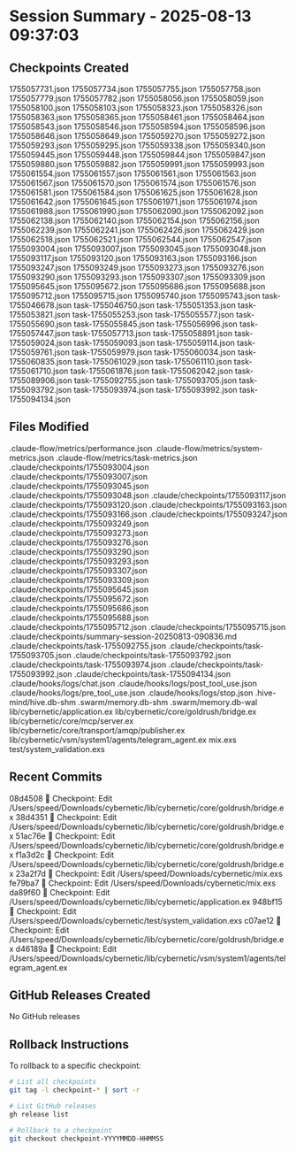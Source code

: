 # Session Summary - 2025-08-13 09:37:03

## Checkpoints Created
1755057731.json
1755057734.json
1755057755.json
1755057758.json
1755057779.json
1755057782.json
1755058056.json
1755058059.json
1755058100.json
1755058103.json
1755058323.json
1755058326.json
1755058363.json
1755058365.json
1755058461.json
1755058464.json
1755058543.json
1755058546.json
1755058594.json
1755058596.json
1755058646.json
1755058649.json
1755059270.json
1755059272.json
1755059293.json
1755059295.json
1755059338.json
1755059340.json
1755059445.json
1755059448.json
1755059844.json
1755059847.json
1755059880.json
1755059882.json
1755059991.json
1755059993.json
1755061554.json
1755061557.json
1755061561.json
1755061563.json
1755061567.json
1755061570.json
1755061574.json
1755061576.json
1755061581.json
1755061584.json
1755061625.json
1755061628.json
1755061642.json
1755061645.json
1755061971.json
1755061974.json
1755061988.json
1755061990.json
1755062090.json
1755062092.json
1755062138.json
1755062140.json
1755062154.json
1755062156.json
1755062239.json
1755062241.json
1755062426.json
1755062429.json
1755062518.json
1755062521.json
1755062544.json
1755062547.json
1755093004.json
1755093007.json
1755093045.json
1755093048.json
1755093117.json
1755093120.json
1755093163.json
1755093166.json
1755093247.json
1755093249.json
1755093273.json
1755093276.json
1755093290.json
1755093293.json
1755093307.json
1755093309.json
1755095645.json
1755095672.json
1755095686.json
1755095688.json
1755095712.json
1755095715.json
1755095740.json
1755095743.json
task-1755046678.json
task-1755046750.json
task-1755051353.json
task-1755053821.json
task-1755055253.json
task-1755055577.json
task-1755055690.json
task-1755055845.json
task-1755056996.json
task-1755057447.json
task-1755057713.json
task-1755058891.json
task-1755059024.json
task-1755059093.json
task-1755059114.json
task-1755059761.json
task-1755059979.json
task-1755060034.json
task-1755060835.json
task-1755061029.json
task-1755061110.json
task-1755061710.json
task-1755061876.json
task-1755062042.json
task-1755089906.json
task-1755092755.json
task-1755093705.json
task-1755093792.json
task-1755093974.json
task-1755093992.json
task-1755094134.json

## Files Modified
.claude-flow/metrics/performance.json
.claude-flow/metrics/system-metrics.json
.claude-flow/metrics/task-metrics.json
.claude/checkpoints/1755093004.json
.claude/checkpoints/1755093007.json
.claude/checkpoints/1755093045.json
.claude/checkpoints/1755093048.json
.claude/checkpoints/1755093117.json
.claude/checkpoints/1755093120.json
.claude/checkpoints/1755093163.json
.claude/checkpoints/1755093166.json
.claude/checkpoints/1755093247.json
.claude/checkpoints/1755093249.json
.claude/checkpoints/1755093273.json
.claude/checkpoints/1755093276.json
.claude/checkpoints/1755093290.json
.claude/checkpoints/1755093293.json
.claude/checkpoints/1755093307.json
.claude/checkpoints/1755093309.json
.claude/checkpoints/1755095645.json
.claude/checkpoints/1755095672.json
.claude/checkpoints/1755095686.json
.claude/checkpoints/1755095688.json
.claude/checkpoints/1755095712.json
.claude/checkpoints/1755095715.json
.claude/checkpoints/summary-session-20250813-090836.md
.claude/checkpoints/task-1755092755.json
.claude/checkpoints/task-1755093705.json
.claude/checkpoints/task-1755093792.json
.claude/checkpoints/task-1755093974.json
.claude/checkpoints/task-1755093992.json
.claude/checkpoints/task-1755094134.json
.claude/hooks/logs/chat.json
.claude/hooks/logs/post_tool_use.json
.claude/hooks/logs/pre_tool_use.json
.claude/hooks/logs/stop.json
.hive-mind/hive.db-shm
.swarm/memory.db-shm
.swarm/memory.db-wal
lib/cybernetic/application.ex
lib/cybernetic/core/goldrush/bridge.ex
lib/cybernetic/core/mcp/server.ex
lib/cybernetic/core/transport/amqp/publisher.ex
lib/cybernetic/vsm/system1/agents/telegram_agent.ex
mix.exs
test/system_validation.exs

## Recent Commits
08d4508 🔖 Checkpoint: Edit /Users/speed/Downloads/cybernetic/lib/cybernetic/core/goldrush/bridge.ex
38d4351 🔖 Checkpoint: Edit /Users/speed/Downloads/cybernetic/lib/cybernetic/core/goldrush/bridge.ex
51ac76e 🔖 Checkpoint: Edit /Users/speed/Downloads/cybernetic/lib/cybernetic/core/goldrush/bridge.ex
f1a3d2c 🔖 Checkpoint: Edit /Users/speed/Downloads/cybernetic/lib/cybernetic/core/goldrush/bridge.ex
23a2f7d 🔖 Checkpoint: Edit /Users/speed/Downloads/cybernetic/mix.exs
fe79ba7 🔖 Checkpoint: Edit /Users/speed/Downloads/cybernetic/mix.exs
da89f60 🔖 Checkpoint: Edit /Users/speed/Downloads/cybernetic/lib/cybernetic/application.ex
948bf15 🔖 Checkpoint: Edit /Users/speed/Downloads/cybernetic/test/system_validation.exs
c07ae12 🔖 Checkpoint: Edit /Users/speed/Downloads/cybernetic/lib/cybernetic/core/goldrush/bridge.ex
d46189a 🔖 Checkpoint: Edit /Users/speed/Downloads/cybernetic/lib/cybernetic/vsm/system1/agents/telegram_agent.ex

## GitHub Releases Created
No GitHub releases

## Rollback Instructions
To rollback to a specific checkpoint:
```bash
# List all checkpoints
git tag -l checkpoint-* | sort -r

# List GitHub releases
gh release list

# Rollback to a checkpoint
git checkout checkpoint-YYYYMMDD-HHMMSS
```
